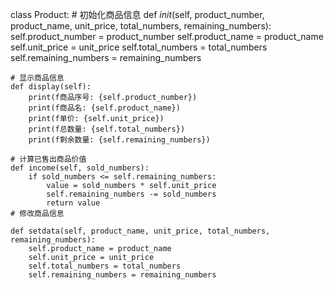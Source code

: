   class Product:
    # 初始化商品信息
    def _init_(self, product_number, product_name, unit_price, total_numbers, remaining_numbers):
        self.product_number = product_number
        self.product_name = product_name
        self.unit_price = unit_price
        self.total_numbers = total_numbers
        self.remaining_numbers = remaining_numbers

    # 显示商品信息
    def display(self):
        print(f商品序号: {self.product_number})
        print(f商品名: {self.product_name})
        print(f单价: {self.unit_price})
        print(f总数量: {self.total_numbers})
        print(f剩余数量: {self.remaining_numbers})

    # 计算已售出商品价值
    def income(self, sold_numbers):
        if sold_numbers <= self.remaining_numbers:
            value = sold_numbers * self.unit_price
            self.remaining_numbers -= sold_numbers
            return value
    # 修改商品信息

    def setdata(self, product_name, unit_price, total_numbers, remaining_numbers):
        self.product_name = product_name
        self.unit_price = unit_price
        self.total_numbers = total_numbers
        self.remaining_numbers = remaining_numbers

